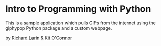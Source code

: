 # Intro to Programming with Python

This is a sample application which pulls GIFs from the internet using the giphypop Python package and a custom webpage.

by [Richard Larin](http://linkedin.com/in/richard-larin-0599a516) & [Kit O'Connor](https://www.linkedin.com/in/kitoconnor)

